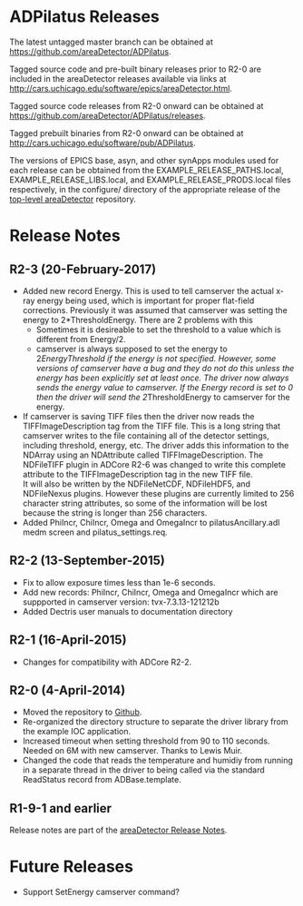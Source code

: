 ADPilatus Releases
==================

The latest untagged master branch can be obtained at
https://github.com/areaDetector/ADPilatus.

Tagged source code and pre-built binary releases prior to R2-0 are included
in the areaDetector releases available via links at
http://cars.uchicago.edu/software/epics/areaDetector.html.

Tagged source code releases from R2-0 onward can be obtained at 
https://github.com/areaDetector/ADPilatus/releases.

Tagged prebuilt binaries from R2-0 onward can be obtained at
http://cars.uchicago.edu/software/pub/ADPilatus.

The versions of EPICS base, asyn, and other synApps modules used for each release can be obtained from 
the EXAMPLE_RELEASE_PATHS.local, EXAMPLE_RELEASE_LIBS.local, and EXAMPLE_RELEASE_PRODS.local
files respectively, in the configure/ directory of the appropriate release of the 
[top-level areaDetector](https://github.com/areaDetector/areaDetector) repository.


Release Notes
=============

R2-3 (20-February-2017)
----
* Added new record Energy.  This is used to tell camserver the actual x-ray energy being used,
  which is important for proper flat-field corrections.  Previously it was assumed that camserver
  was setting the energy to 2*ThresholdEnergy. There are 2 problems with this
  - Sometimes it is desireable to set the threshold to a value which is different from Energy/2.
  - camserver is always supposed to set the energy to 2*EnergyThreshold if the energy is not 
    specified.  However, some versions of camserver have a bug and they do not do this unless the
    energy has been explicitly set at least once.  The driver now always sends the energy value to
    camserver.  If the Energy record is set to 0 then the driver will send the 2*ThresholdEnergy
    to camserver for the energy.
* If camserver is saving TIFF files then the driver now reads the TIFFImageDescription tag from the
  TIFF file.  This is a long string that camserver writes to the file containing all of the detector
  settings, including threshold, energy, etc.  The driver adds this information to the NDArray using
  an NDAttribute called TIFFImageDescription.  The NDFileTIFF plugin in ADCore R2-6 was changed to
  write this complete attribute to the TIFFImageDescription tag in the new TIFF file.  
  It will also be written by the NDFileNetCDF, NDFileHDF5, and NDFileNexus plugins.  However these 
  plugins are currently limited to 256 character string attributes, so some of the information will
  be lost because the string is longer than 256 characters.
* Added PhiIncr, ChiIncr, Omega and OmegaIncr to pilatusAncillary.adl medm screen and pilatus_settings.req.

R2-2 (13-September-2015)
----
* Fix to allow exposure times less than 1e-6 seconds.
* Add new records: PhiIncr, ChiIncr, Omega and OmegaIncr
  which are suppported in camserver version: tvx-7.3.13-121212b
* Added Dectris user manuals to documentation directory


R2-1 (16-April-2015)
----
* Changes for compatibility with ADCore R2-2.


R2-0 (4-April-2014)
----
* Moved the repository to [Github](https://github.com/areaDetector/ADPilatus).
* Re-organized the directory structure to separate the driver library from the example IOC application.
* Increased timeout when setting threshold from 90 to 110 seconds. 
  Needed on 6M with new camserver. Thanks to Lewis Muir.
* Changed the code that reads the temperature and humidiy from running in a separate thread in the driver
  to being called via the standard ReadStatus record from ADBase.template.

R1-9-1 and earlier
------------------
Release notes are part of the
[areaDetector Release Notes](http://cars.uchicago.edu/software/epics/areaDetectorReleaseNotes.html).


Future Releases
===============
* Support SetEnergy camserver command?
